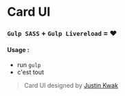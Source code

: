 # Card UI

### `Gulp SASS` + `Gulp Livereload` = :heart:

#### Usage :

+ run `gulp`
+ c'est tout

>Card UI designed by <a href='https://dribbble.com/justinkwak'>Justin Kwak</a>